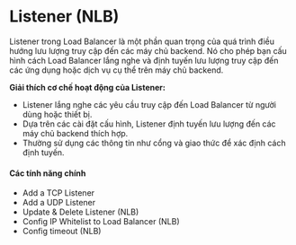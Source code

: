 # Listener (NLB)

Listener trong Load Balancer là một phần quan trọng của quá trình điều hướng lưu lượng truy cập đến các máy chủ backend. Nó cho phép bạn cấu hình cách Load Balancer lắng nghe và định tuyến lưu lượng truy cập đến các ứng dụng hoặc dịch vụ cụ thể trên máy chủ backend.

**Giải thích cơ chế hoạt động của Listener:**

* Listener lắng nghe các yêu cầu truy cập đến Load Balancer từ người dùng hoặc thiết bị.
* Dựa trên các cài đặt cấu hình, Listener định tuyến lưu lượng đến các máy chủ backend thích hợp.
* Thường sử dụng các thông tin như cổng và giao thức để xác định cách định tuyến.

#### Các tính năng chính <a href="#listener-nlb-cactinhnangchinh" id="listener-nlb-cactinhnangchinh"></a>

* Add a TCP Listener
* Add a UDP Listener
* Update & Delete Listener (NLB)
* Config IP Whitelist to Load Balancer (NLB)
* Config timeout (NLB)
